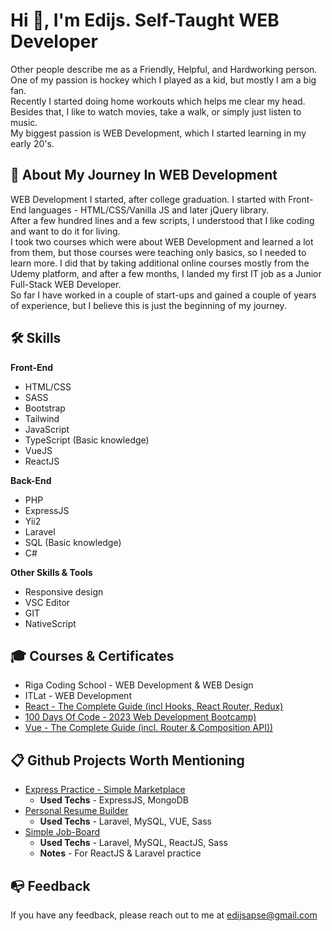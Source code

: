 
# Hi 👋, I'm Edijs. Self-Taught WEB Developer

Other people describe me as a Friendly, Helpful, and Hardworking person.  
One of my passion is hockey which I played as a kid, but mostly I am a big fan.  
Recently I started doing home workouts which helps me clear my head. Besides that, I like to watch movies, take a walk, or simply just listen to music.  
My biggest passion is WEB Development, which I started learning in my early 20's.

## 🚀 About My Journey In WEB Development

WEB Development I started, after college graduation. I started with Front-End languages - HTML/CSS/Vanilla JS and later jQuery library.  
After a few hundred lines and a few scripts, I understood that I like coding and want to do it for living.  
I took two courses which were about WEB Development and learned a lot from them, but those courses were teaching only basics, so I needed to learn more. I did that by taking additional online courses mostly from the Udemy platform, and after a few months, I landed my first IT job as a Junior Full-Stack WEB Developer.  
So far I have worked in a couple of start-ups and gained a couple of years of experience, but I believe this is just the beginning of my journey.

## 🛠 Skills

**Front-End**

- HTML/CSS
- SASS
- Bootstrap
- Tailwind
- JavaScript
- TypeScript (Basic knowledge)
- VueJS
- ReactJS

**Back-End**

- PHP
- ExpressJS
- Yii2
- Laravel
- SQL (Basic knowledge)
- C#

**Other Skills & Tools**

- Responsive design
- VSC Editor
- GIT
- NativeScript


## 🎓 Courses & Certificates

- Riga Coding School - WEB Development & WEB Design
- ITLat - WEB Development
- [React - The Complete Guide (incl Hooks, React Router, Redux)](https://www.udemy.com/course/react-the-complete-guide-incl-redux/)
- [100 Days Of Code - 2023 Web Development Bootcamp)](https://www.udemy.com/course/100-days-of-code-web-development-bootcamp/)
- [Vue - The Complete Guide (incl. Router & Composition API))](https://www.udemy.com/course/vuejs-2-the-complete-guide/)

## 📋 Github Projects Worth Mentioning

- [Express Practice - Simple Marketplace](https://github.com/EdijsApse/express-practice)
    - **Used Techs** - ExpressJS, MongoDB
- [Personal Resume Builder](https://github.com/EdijsApse/resume-builder)
    - **Used Techs** - Laravel, MySQL, VUE, Sass
- [Simple Job-Board](https://github.com/EdijsApse/job-board)
    - **Used Techs** - Laravel, MySQL, ReactJS, Sass
    - **Notes** - For ReactJS & Laravel practice

## 	📭 Feedback

If you have any feedback, please reach out to me at edijsapse@gmail.com
